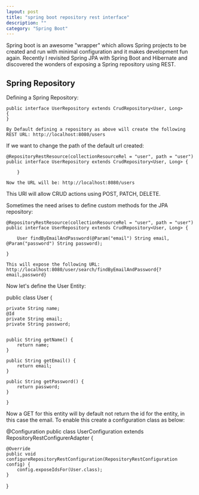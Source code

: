 ```yaml
---
layout: post
title: "spring boot repository rest interface"
description: ""
category: "Spring Boot"
---
```


Spring boot is an awesome "wrapper" which allows Spring projects to be created and run with minimal configuration and it makes development fun again. Recently I revisited Spring JPA with Spring Boot and Hibernate and discovered the wonders of exposing a Spring repository using REST.

Spring Repository
--

Defining a Spring Repository:

>
	public interface UserRepository extends CrudRepository<User, Long>
	{
	}
	
	By Default defining a repository as above will create the following REST URL: http://localhost:8080/users
	
If we want to change the path of the default url created:

>
	@RepositoryRestResource(collectionResourceRel = "user", path = "user")
	public interface UserRepository extends CrudRepository<User, Long> {

		}
		
	Now the URL will be: http://localhost:8080/users
	
This URl will allow CRUD actions using POST, PATCH, DELETE.

Sometimes the need arises to define custom methods for the JPA repository:

>

	@RepositoryRestResource(collectionResourceRel = "user", path = "user")
	public interface UserRepository extends CrudRepository<User, Long> {

		User findByEmailAndPassword(@Param("email") String email, @Param("password") String password);

	}
	
	This will expose the following URL: http://localhost:8080/user/search/findByEmailAndPassword{?email,password}
	
Now let's define the User Entity:

>

public class User {

	private String name;
	@Id
	private String email;
	private String password;


	public String getName() {
		return name;
	}

	public String getEmail() {
		return email;
	}

	public String getPassword() {
		return password;
	}
	
	}
	
	
Now a GET for this entity will by default not return the id for the entity, in this case the email. To enable this create a configuration class as below:

>

@Configuration
public class UserConfiguration extends RepositoryRestConfigurerAdapter {

	@Override
	public void configureRepositoryRestConfiguration(RepositoryRestConfiguration config) {
		config.exposeIdsFor(User.class);
	}
	
}